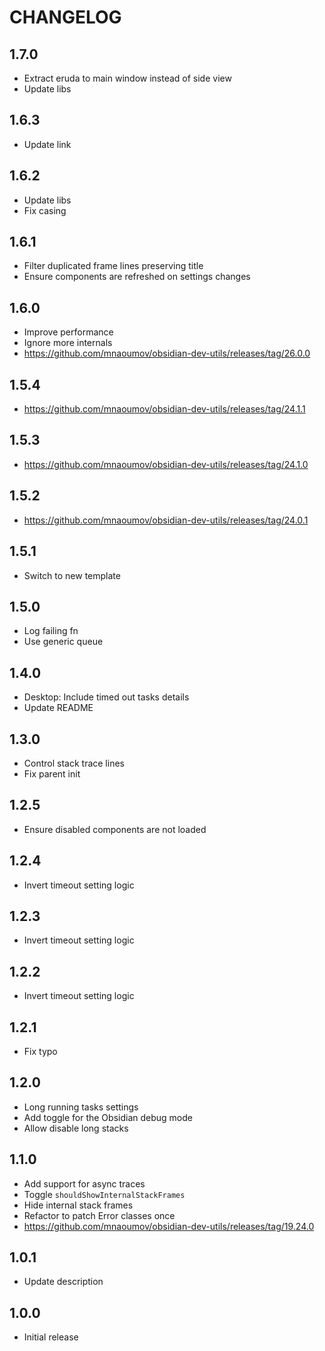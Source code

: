# CHANGELOG

## 1.7.0

- Extract eruda to main window instead of side view
- Update libs

## 1.6.3

- Update link

## 1.6.2

- Update libs
- Fix casing

## 1.6.1

- Filter duplicated frame lines preserving title
- Ensure components are refreshed on settings changes

## 1.6.0

- Improve performance
- Ignore more internals
- https://github.com/mnaoumov/obsidian-dev-utils/releases/tag/26.0.0

## 1.5.4

- https://github.com/mnaoumov/obsidian-dev-utils/releases/tag/24.1.1

## 1.5.3

- https://github.com/mnaoumov/obsidian-dev-utils/releases/tag/24.1.0

## 1.5.2

- https://github.com/mnaoumov/obsidian-dev-utils/releases/tag/24.0.1

## 1.5.1

- Switch to new template

## 1.5.0

- Log failing fn
- Use generic queue

## 1.4.0

- Desktop: Include timed out tasks details
- Update README

## 1.3.0

- Control stack trace lines
- Fix parent init

## 1.2.5

- Ensure disabled components are not loaded

## 1.2.4

- Invert timeout setting logic

## 1.2.3

- Invert timeout setting logic

## 1.2.2

- Invert timeout setting logic

## 1.2.1

- Fix typo

## 1.2.0

- Long running tasks settings
- Add toggle for the Obsidian debug mode
- Allow disable long stacks

## 1.1.0

- Add support for async traces
- Toggle `shouldShowInternalStackFrames`
- Hide internal stack frames
- Refactor to patch Error classes once
- https://github.com/mnaoumov/obsidian-dev-utils/releases/tag/19.24.0

## 1.0.1

- Update description

## 1.0.0

- Initial release
